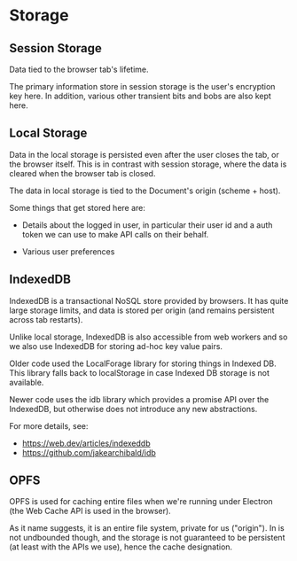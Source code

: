# Storage

## Session Storage

Data tied to the browser tab's lifetime.

The primary information store in session storage is the user's encryption key
here. In addition, various other transient bits and bobs are also kept here.

## Local Storage

Data in the local storage is persisted even after the user closes the tab, or
the browser itself. This is in contrast with session storage, where the data is
cleared when the browser tab is closed.

The data in local storage is tied to the Document's origin (scheme + host).

Some things that get stored here are:

- Details about the logged in user, in particular their user id and a auth token
  we can use to make API calls on their behalf.

- Various user preferences

## IndexedDB

IndexedDB is a transactional NoSQL store provided by browsers. It has quite
large storage limits, and data is stored per origin (and remains persistent
across tab restarts).

Unlike local storage, IndexedDB is also accessible from web workers and so we
also use IndexedDB for storing ad-hoc key value pairs.

Older code used the LocalForage library for storing things in Indexed DB. This
library falls back to localStorage in case Indexed DB storage is not available.

Newer code uses the idb library which provides a promise API over the IndexedDB,
but otherwise does not introduce any new abstractions.

For more details, see:

- https://web.dev/articles/indexeddb
- https://github.com/jakearchibald/idb

## OPFS

OPFS is used for caching entire files when we're running under Electron (the Web
Cache API is used in the browser).

As it name suggests, it is an entire file system, private for us ("origin"). In
is not undbounded though, and the storage is not guaranteed to be persistent (at
least with the APIs we use), hence the cache designation.
